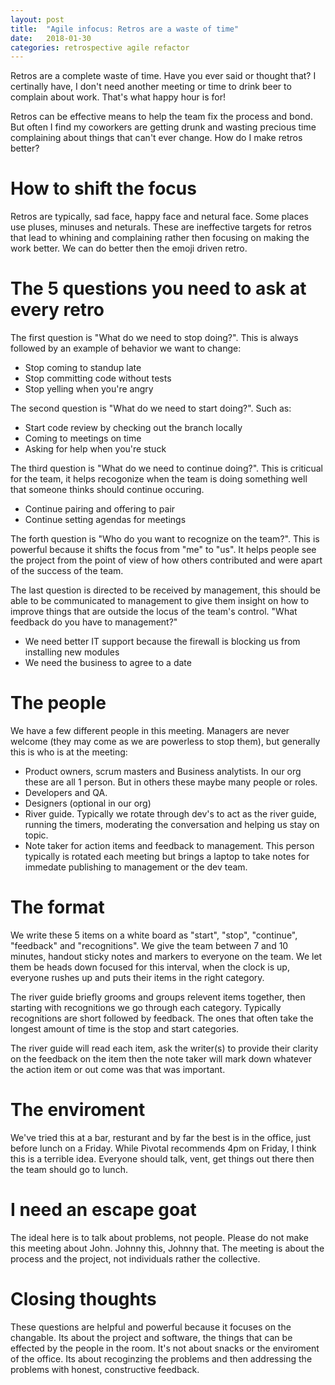 ```yaml
---
layout: post
title:  "Agile infocus: Retros are a waste of time"
date:   2018-01-30
categories: retrospective agile refactor
---
```


Retros are a complete waste of time. Have you ever said or thought that? I certinally have, I don't need another meeting or time to drink beer to complain about work. That's what happy hour is for!

Retros can be effective means to help the team fix the process and bond. But often I find my coworkers are getting drunk and wasting precious time complaining about things that can't ever change. How do I make retros better?

# How to shift the focus

Retros are typically, sad face, happy face and netural face. Some places use pluses, minuses and neturals. These are ineffective targets for retros that lead to whining and complaining rather then focusing on making the work better. We can do better then the emoji driven retro. 

# The 5 questions you need to ask at every retro

The first question is "What do we need to stop doing?". This is always followed by an example of behavior we want to change: 
* Stop coming to standup late
* Stop committing code without tests
* Stop yelling when you're angry

The second question is "What do we need to start doing?". Such as:
* Start code review by checking out the branch locally
* Coming to meetings on time 
* Asking for help when you're stuck

The third question is "What do we need to continue doing?". This is criticual for the team, it helps recogonize when the team is doing something well that someone thinks should continue occuring. 
* Continue pairing and offering to pair
* Continue setting agendas for meetings

The forth question is "Who do you want to recognize on the team?". This is powerful because it shifts the focus from "me" to "us". It helps people see the project from the point of view of how others contributed and were apart of the success of the team. 

The last question is directed to be received by management, this should be able to be communicated to management to give them insight on how to improve things that are outside the locus of the team's control. "What feedback do you have to management?"
* We need better IT support because the firewall is blocking us from installing new modules
* We need the business to agree to a date

# The people

We have a few different people in this meeting. Managers are never welcome (they may come as we are powerless to stop them), but generally this is who is at the meeting: 

* Product owners, scrum masters and Business analytists. In our org these are all 1 person. But in others these maybe many people or roles. 
* Developers and QA.
* Designers (optional in our org)
* River guide. Typically we rotate through dev's to act as the river guide, running the timers, moderating the conversation and helping us stay on topic.
* Note taker for action items and feedback to management. This person typically is rotated each meeting but brings a laptop to take notes for immedate publishing to management or the dev team. 

# The format

We write these 5 items on a white board as "start", "stop", "continue", "feedback" and "recognitions". We give the team between 7 and 10 minutes, handout sticky notes and markers to everyone on the team. We let them be heads down focused for this interval, when the clock is up, everyone rushes up and puts their items in the right category. 

The river guide briefly grooms and groups relevent items together, then starting with recognitions we go through each category. Typically recognitions are short followed by feedback. The ones that often take the longest amount of time is the stop and start categories. 

The river guide will read each item, ask the writer(s) to provide their clarity on the feedback on the item then the note taker will mark down whatever the action item or out come was that was important.

# The enviroment

We've tried this at a bar, resturant and by far the best is in the office, just before lunch on a Friday. While Pivotal recommends 4pm on Friday, I think this is a terrible idea. Everyone should talk, vent, get things out there then the team should go to lunch. 

# I need an escape goat

The ideal here is to talk about problems, not people. Please do not make this meeting about John. Johnny this, Johnny that. The meeting is about the process and the project, not individuals rather the collective. 

# Closing thoughts

These questions are helpful and powerful because it focuses on the changable. Its about the project and software, the things that can be effected by the people in the room. It's not about snacks or the enviroment of the office. Its about recoginzing the problems and then addressing the problems with honest, constructive feedback. 
